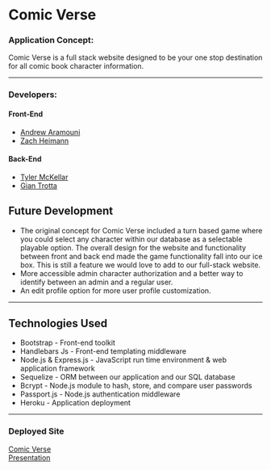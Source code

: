 # Comic Verse

### Application Concept:
Comic Verse is a full stack website designed to be your one stop destination for all comic book character information. 

***
### Developers: 
#### Front-End
* [Andrew Aramouni](https://github.com/ShampooPencil)
* [Zach Heimann](https://github.com/zrh231)
#### Back-End
* [Tyler McKellar](https://github.com/MistaWizard)
* [Gian Trotta](https://github.com/giantrotta24)

## Future Development
* The original concept for Comic Verse included a turn based game where you could select any character within our database as a selectable playable option. The overall design for the website and functionality between front and back end made the game functionality fall into our ice box. This is still a feature we would love to add to our full-stack website. 
* More accessible admin character authorization and a better way to identify between an admin and a regular user. 
* An edit profile option for more user profile customization.

***
## Technologies Used
* Bootstrap - Front-end toolkit
* Handlebars Js - Front-end templating middleware
* Node.js & Express.js - JavaScript run time environment & web application framework
* Sequelize - ORM between our application and our SQL database
* Bcrypt - Node.js module to hash, store, and compare user passwords
* Passport.js - Node.js authentication middleware
* Heroku - Application deployment

***
### Deployed Site
[Comic Verse](https://comicverse.herokuapp.com/)    
[Presentation](https://docs.google.com/presentation/d/1ipKj0_pzjn_Hb8TcS2quezZBVnqXKI2ADj1fiWE6DjE/edit#slide=id.p)    

